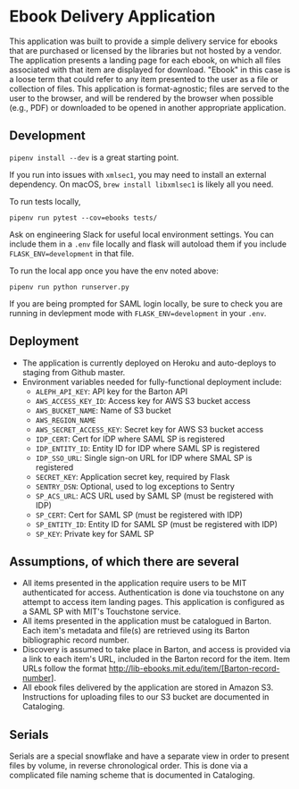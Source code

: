 # Ebook Delivery Application

This application was built to provide a simple delivery service for ebooks that are purchased or licensed by the libraries but not hosted by a vendor. The application presents a landing page for each ebook, on which all files associated with that item are displayed for download. "Ebook" in this case is a loose term that could refer to any item presented to the user as a file or collection of files. This application is format-agnostic; files are served to the user to the browser, and will be rendered by the browser when possible (e.g., PDF) or downloaded to be opened in another appropriate application.

## Development

`pipenv install --dev` is a great starting point.

If you run into issues with `xmlsec1`, you may need to install an external
dependency. On macOS, `brew install libxmlsec1` is likely all you need.

To run tests locally,

```shell
pipenv run pytest --cov=ebooks tests/
```

Ask on engineering Slack for useful local environment settings. You can include
them in a `.env` file locally and flask will autoload them if you include
`FLASK_ENV=development` in that file.

To run the local app once you have the env noted above:

```shell
pipenv run python runserver.py
```

If you are being prompted for SAML login locally, be sure to check you are
running in devlepment mode with `FLASK_ENV=development` in your `.env`.

## Deployment

- The application is currently deployed on Heroku and auto-deploys to staging from Github master.
- Environment variables needed for fully-functional deployment include:
  - `ALEPH_API_KEY`: API key for the Barton API
  - `AWS_ACCESS_KEY_ID`: Access key for AWS S3 bucket access
  - `AWS_BUCKET_NAME`: Name of S3 bucket
  - `AWS_REGION_NAME`
  - `AWS_SECRET_ACCESS_KEY`: Secret key for AWS S3 bucket access
  - `IDP_CERT`: Cert for IDP where SAML SP is registered
  - `IDP_ENTITY_ID`: Entity ID for IDP where SAML SP is registered
  - `IDP_SSO_URL`: Single sign-on URL for IDP where SMAL SP is registered
  - `SECRET_KEY`: Application secret key, required by Flask
  - `SENTRY_DSN`: Optional, used to log exceptions to Sentry
  - `SP_ACS_URL`: ACS URL used by SAML SP (must be registered with IDP)
  - `SP_CERT`: Cert for SAML SP (must be registered with IDP)
  - `SP_ENTITY_ID`: Entity ID for SAML SP (must be registered with IDP)
  - `SP_KEY`: Private key for SAML SP

## Assumptions, of which there are several

- All items presented in the application require users to be MIT authenticated for access. Authentication is done via touchstone on any attempt to access item landing pages. This application is configured as a SAML SP with MIT's Touchstone service.
- All items presented in the application must be catalogued in Barton. Each item's metadata and file(s) are retrieved using its Barton bibliographic record number.
- Discovery is assumed to take place in Barton, and access is provided via a link to each item's URL, included in the Barton record for the item. Item URLs follow the format http://lib-ebooks.mit.edu/item/[Barton-record-number].
- All ebook files delivered by the application are stored in Amazon S3. Instructions for uploading files to our S3 bucket are documented in Cataloging.

## Serials

Serials are a special snowflake and have a separate view in order to present files by volume, in reverse chronological order. This is done via a complicated file naming scheme that is documented in Cataloging.
